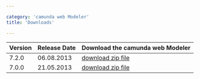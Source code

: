 ```yaml
---

category: 'camunda web Modeler'
title: 'Downloads'

---
```


<table class="table">
  <thead>
	  <tr>
	    <th class="col-md-2">Version</th>
	    <th class="col-md-2">Release Date</th>
	    <th class="col-md-3">Download the camunda web Modeler</th>
	  </tr>
  </thead>
	<tbody>
    <tr class="well">
      <td>7.2.0</td>
      <td>06.08.2013</td>
      <td>
        <a class="btn btn-sm btn-default" href="http://www.camunda.org/enterprise-release/camunda-web-modeler/7.2.0/camunda-web-modeler-7.2.0.0.zip">download zip file</a>
      </td> 
  	</tr>
    <tr>
      <td>7.0.0</td>
      <td>21.05.2013</td>
      <td>
        <a class="btn btn-sm btn-default" href="http://www.camunda.org/enterprise-release/camunda-web-modeler/7.0.0/camunda-web-modeler-7.0.0.0.zip">download zip file</a>
      </td> 
  	</tr>  	
  </tbody>
</table>
